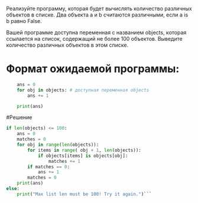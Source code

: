 Реализуйте программу, которая будет вычислять количество различных объектов в списке.
Два объекта a и b считаются различными, если a is b равно False.

Вашей программе доступна переменная с названием objects, которая ссылается на список, содержащий не более 100 объектов. Выведите количество различных объектов в этом списке.

# Формат ожидаемой программы:

```python
	ans = 0
	for obj in objects: # доступная переменная objects
	    ans += 1

	print(ans)

```

#Решение

```python
if len(objects) <= 100:
    ans = 0
    matches = 0
    for obj in range(len(objects)):
        for items in range( obj + 1, len(objects)):
            if objects[items] is objects[obj]:
                matches += 1
        if matches == 0:
            ans += 1
        matches = 0
    print(ans)
else:
    print("Max list len must be 100! Try it again.")```